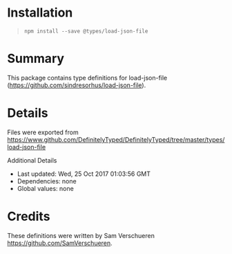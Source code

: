# Installation
> `npm install --save @types/load-json-file`

# Summary
This package contains type definitions for load-json-file (https://github.com/sindresorhus/load-json-file).

# Details
Files were exported from https://www.github.com/DefinitelyTyped/DefinitelyTyped/tree/master/types/load-json-file

Additional Details
 * Last updated: Wed, 25 Oct 2017 01:03:56 GMT
 * Dependencies: none
 * Global values: none

# Credits
These definitions were written by Sam Verschueren <https://github.com/SamVerschueren>.
